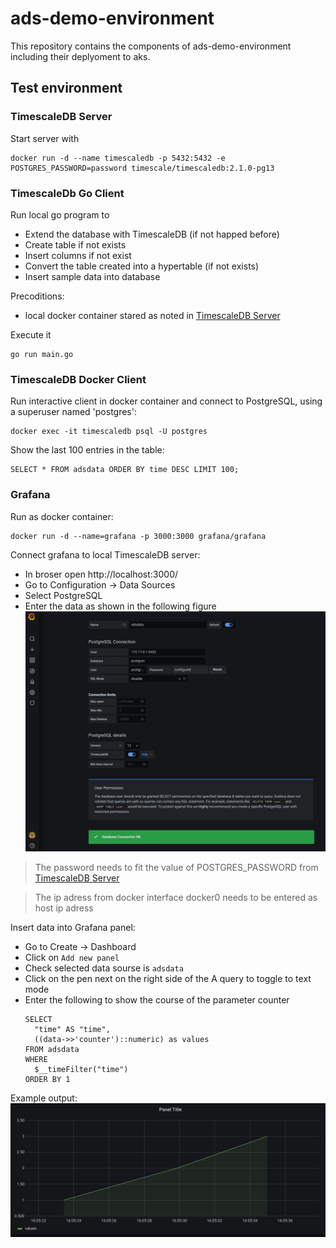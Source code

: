 # ads-demo-environment
This repository contains the components of ads-demo-environment including their deplyoment to aks.

## Test environment
### TimescaleDB Server

Start server with
```
docker run -d --name timescaledb -p 5432:5432 -e POSTGRES_PASSWORD=password timescale/timescaledb:2.1.0-pg13
```

### TimescaleDb Go Client
Run local go program to
* Extend the database with TimescaleDB (if not happed before)
* Create table if not exists
* Insert columns if not exist
* Convert the table created into a hypertable (if not exists)
* Insert sample data into database

Precoditions:
* local docker container stared as noted in [TimescaleDB Server](#TimescaleDB-Server)

Execute it
```
go run main.go
```

### TimescaleDB Docker Client
Run interactive client in docker container and connect to PostgreSQL, using a superuser named 'postgres':
```
docker exec -it timescaledb psql -U postgres
```

Show the last 100 entries in the table:
```
SELECT * FROM adsdata ORDER BY time DESC LIMIT 100;
```

### Grafana
Run as docker container:
```
docker run -d --name=grafana -p 3000:3000 grafana/grafana
```

Connect grafana to local TimescaleDB server:
* In broser open http://localhost:3000/
* Go to Configuration -> Data Sources
* Select PostgreSQL
* Enter the data as shown in the following figure
![](figures/GrafanaSetup.png)

> The password needs to fit the value of POSTGRES_PASSWORD from [TimescaleDB Server](#TimescaleDB-Server)

> The ip adress from docker interface docker0 needs to be entered as host ip adress

Insert data into Grafana panel:
* Go to Create -> Dashboard
* Click on `Add new panel`
* Check selected data sourse is `adsdata`
* Click on the pen next on the right side of the A query to toggle to text mode
* Enter the following to show the course of the parameter counter
  ```
  SELECT
    "time" AS "time",
    ((data->>'counter')::numeric) as values
  FROM adsdata
  WHERE
    $__timeFilter("time")
  ORDER BY 1
  ```

Example output:
![](figures/ExampleGraph.png)
